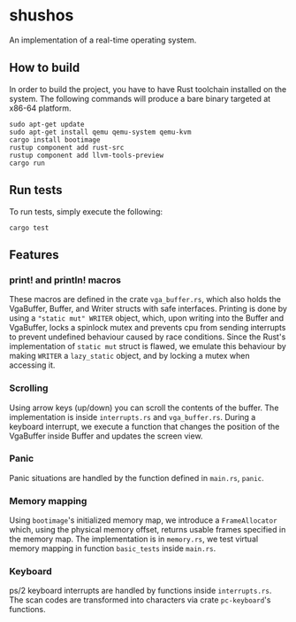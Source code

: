 # shushos
An implementation of a real-time operating system.

## How to build
In order to build the project, you have to have Rust toolchain installed on the system. The following commands will produce a bare binary targeted at x86-64 platform.

```shell
sudo apt-get update
sudo apt-get install qemu qemu-system qemu-kvm
cargo install bootimage
rustup component add rust-src
rustup component add llvm-tools-preview
cargo run
```

## Run tests

To run tests, simply execute the following:
```shell
cargo test
```

## Features

### print! and println! macros
These macros are defined in the crate `vga_buffer.rs`, which also holds the VgaBuffer, Buffer, and Writer structs with safe interfaces. Printing is done by using a `"static mut" WRITER` object, which, upon writing into the Buffer and VgaBuffer, locks a spinlock mutex and prevents cpu from sending interrupts to prevent undefined behaviour caused by race conditions. Since the Rust's implementation of `static mut` struct is flawed, we emulate this behaviour by making `WRITER` a `lazy_static` object, and by locking a mutex when accessing it.

### Scrolling
Using arrow keys (up/down) you can scroll the contents of the buffer. The implementation is inside `interrupts.rs` and `vga_buffer.rs`. During a keyboard interrupt, we execute a function that changes the position of the VgaBuffer inside Buffer and updates the screen view.

### Panic
Panic situations are handled by the function defined in `main.rs`, `panic`.

### Memory mapping
Using `bootimage`'s initialized memory map, we introduce a `FrameAllocator` which, using the physical memory offset, returns usable frames specified in the memory map. The implementation is in `memory.rs`, we test virtual memory mapping in function `basic_tests` inside `main.rs`.

### Keyboard
ps/2 keyboard interrupts are handled by functions inside `interrupts.rs`. The scan codes are transformed into characters via crate `pc-keyboard`'s functions.
